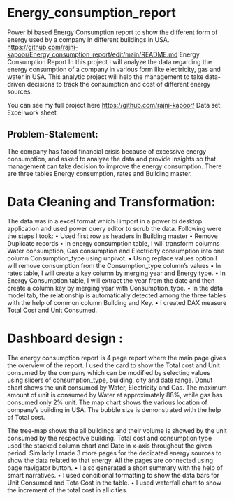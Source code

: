 # Energy_consumption_report
Power bi based Energy Consumption report to show the different form of energy used by a company in different buildings in USA.
https://github.com/rajni-kapoor/Energy_consumption_report/edit/main/README.md
Energy Consumption Report
In this project I will analyze the data regarding the energy consumption of a company in various form like electricity, gas and water in USA. This analytic project will help the management to take data-driven decisions to track the consumption and cost of different energy sources. 

You can see my full project here https://github.com/rajni-kapoor/
Data set: Excel work sheet
## Problem-Statement: 
The company has faced financial crisis because of excessive energy consumption, and asked to analyze the data and provide insights so that management can take decision to improve the energy consumption. There are three tables Energy consumption, rates and Building master.


# Data Cleaning and Transformation: 
  The data was in a excel format which I import in a power bi desktop application and used power query editor to scrub the data. Following were the steps I took:
•	Used first row as headers in Building master
•	Remove Duplicate records
•	In energy consumption table, I will transform columns Water consumption, Gas consumption and Electricity consumption into one column Consumption_type using unpivot.
•	Using replace values option I will remove consumption from the Consumption_type column’s values
•	In rates table, I will create a key column by merging year and Energy type.
•	In Energy Consumption table, I will extract the year from the date and then create a column key by merging year with Consumption_type.
•	In the data model tab, the relationship is automatically detected among the three tables with the help of common column Building and Key.
•	I created DAX measure Total Cost and Unit Consumed.

# Dashboard design : 
The energy consumption report is 4 page report where the main page gives the overview of the report.
I used the card to show the Total cost and Unit consumed by the company which can be modified by selecting values using slicers of consumption_type, building, city and date range.
Donut chart shows the unit consumed by Water, Electricity and Gas. The maximum amount of unit is consumed by Water at approximately 88%, while gas has consumed only 2% unit.
The map chart shows the various location of company’s building in USA. The bubble size is demonstrated with the help of Total cost.

The tree-map shows the all buildings and their volume is showed by the unit consumed by the respective building.
Total cost and consumption type used the stacked column chart and Date in x-axis throughout the given period.
Similarly I made 3 more pages for the dedicated energy sources to show the data related to that energy. All the pages are connected using page navigator button.
• I also generated a short summary with the help of smart narratives.
• I used conditional formatting to show the data bars for Unit Consumed and Tota Cost in the table.
• I used waterfall chart to show the increment of the total cost in all cities.





